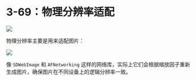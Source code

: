 # 3-69：物理分辨率适配

![](https://gitlab.com/kiriha/my-public-pictures/-/raw/main/pictures/2024/06/23_16_35_23_202406231635050.png)

物理分辨率主要是用来适配图片：

![](https://gitlab.com/kiriha/my-public-pictures/-/raw/main/pictures/2024/06/23_16_38_51_202406231638757.png)

像 `SDWebImage` 和 `AFNetworking` 这样的网络库，实际上它们会根据缩放因子重新生成图片，确保图片在不同设备上的逻辑分辨率一致。
